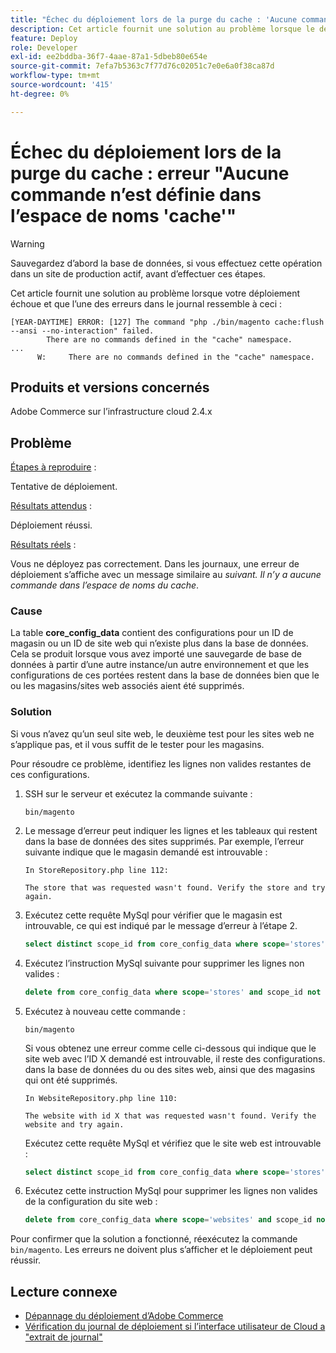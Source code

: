 ```yaml
---
title: "Échec du déploiement lors de la purge du cache : 'Aucune commande n'est définie dans l'erreur 'espace de noms du cache'"
description: Cet article fournit une solution au problème lorsque le déploiement échoue avec l’erreur suivante **Aucune commande n’est définie dans l’espace de noms du cache**.
feature: Deploy
role: Developer
exl-id: ee2bddba-36f7-4aae-87a1-5dbeb80e654e
source-git-commit: 7efa7b5363c7f77d76c02051c7e0e6a0f38ca87d
workflow-type: tm+mt
source-wordcount: '415'
ht-degree: 0%

---
```



# Échec du déploiement lors de la purge du cache : erreur &quot;Aucune commande n’est définie dans l’espace de noms &#39;cache&#39;&quot;

>[!WARNING]
>
>Sauvegardez d’abord la base de données, si vous effectuez cette opération dans un site de production actif, avant d’effectuer ces étapes.

Cet article fournit une solution au problème lorsque votre déploiement échoue et que l’une des erreurs dans le journal ressemble à ceci :

```
[YEAR-DAYTIME] ERROR: [127] The command "php ./bin/magento cache:flush --ansi --no-interaction" failed.
        There are no commands defined in the "cache" namespace.
...
      W:     There are no commands defined in the "cache" namespace.
```

## Produits et versions concernés

Adobe Commerce sur l’infrastructure cloud 2.4.x

## Problème

<u>Étapes à reproduire</u> :

Tentative de déploiement.

<u>Résultats attendus</u> :

Déploiement réussi.

<u>Résultats réels</u> :

Vous ne déployez pas correctement. Dans les journaux, une erreur de déploiement s’affiche avec un message similaire au *suivant. Il n’y a aucune commande dans l’espace de noms du cache*.

### Cause

La table **core_config_data** contient des configurations pour un ID de magasin ou un ID de site web qui n’existe plus dans la base de données. Cela se produit lorsque vous avez importé une sauvegarde de base de données à partir d’une autre instance/un autre environnement et que les configurations de ces portées restent dans la base de données bien que le ou les magasins/sites web associés aient été supprimés.

### Solution

Si vous n’avez qu’un seul site web, le deuxième test pour les sites web ne s’applique pas, et il vous suffit de le tester pour les magasins.

Pour résoudre ce problème, identifiez les lignes non valides restantes de ces configurations.

1. SSH sur le serveur et exécutez la commande suivante :

   `bin/magento`

1. Le message d’erreur peut indiquer les lignes et les tableaux qui restent dans la base de données des sites supprimés. Par exemple, l’erreur suivante indique que le magasin demandé est introuvable :

   ```...
   In StoreRepository.php line 112:
   
   The store that was requested wasn't found. Verify the store and try again.
   ```

1. Exécutez cette requête MySql pour vérifier que le magasin est introuvable, ce qui est indiqué par le message d’erreur à l’étape 2.

   ```sql
   select distinct scope_id from core_config_data where scope='stores' and scope_id not in (select store_id from store);
   ```

1. Exécutez l’instruction MySql suivante pour supprimer les lignes non valides :

   ```sql
   delete from core_config_data where scope='stores' and scope_id not in (select store_id from store);
   ```

1. Exécutez à nouveau cette commande :

   `bin/magento`

   Si vous obtenez une erreur comme celle ci-dessous qui indique que le site web avec l’ID X demandé est introuvable, il reste des configurations.        dans la base de données du ou des sites web, ainsi que des magasins qui ont été supprimés.

   ```
   In WebsiteRepository.php line 110:
   
   The website with id X that was requested wasn't found. Verify the website and try again.
   ```

   Exécutez cette requête MySql et vérifiez que le site web est introuvable :

   ```sql
   select distinct scope_id from core_config_data where scope='stores' and scope_id not in (select store_id from store);
   ```

1. Exécutez cette instruction MySql pour supprimer les lignes non valides de la configuration du site web :

   ```sql
   delete from core_config_data where scope='websites' and scope_id not in (select website_id from store_website);
   ```

Pour confirmer que la solution a fonctionné, réexécutez la commande `bin/magento`. Les erreurs ne doivent plus s’afficher et le déploiement peut réussir.

## Lecture connexe

* [Dépannage du déploiement d’Adobe Commerce](/docs/commerce-knowledge-base/kb/troubleshooting/deployment/magento-deployment-troubleshooter.html)
* [Vérification du journal de déploiement si l’interface utilisateur de Cloud a &quot;extrait de journal&quot;](/docs/commerce-knowledge-base/kb/troubleshooting/miscellaneous/checking-deployment-log-if-the-cloud-ui-shows-log-snipped-error.html)
